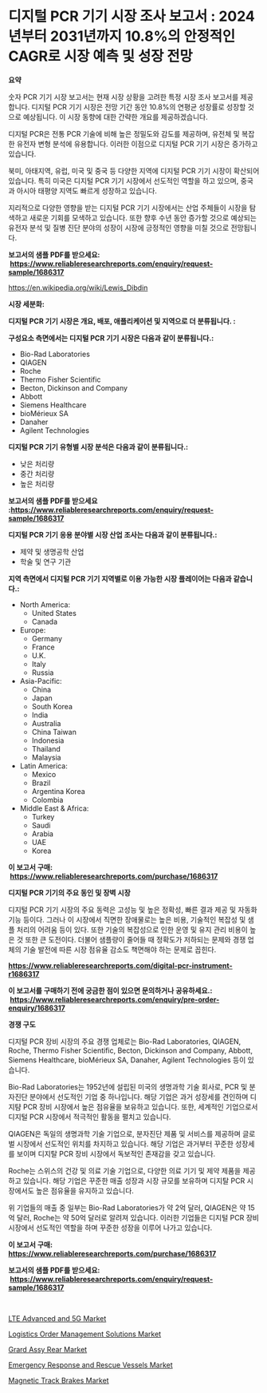 <p><h1>디지털 PCR 기기 시장 조사 보고서 : 2024년부터 2031년까지 10.8%의 안정적인 CAGR로 시장 예측 및 성장 전망</h1></p><p><strong>요약</strong></p>
<p><p>숫자 PCR 기기 시장 보고서는 현재 시장 상황을 고려한 특정 시장 조사 보고서를 제공합니다. 디지털 PCR 기기 시장은 전망 기간 동안 10.8%의 연평균 성장률로 성장할 것으로 예상됩니다. 이 시장 동향에 대한 간략한 개요를 제공하겠습니다.</p><p>디지털 PCR은 전통 PCR 기술에 비해 높은 정밀도와 감도를 제공하며, 유전체 및 복잡한 유전자 변형 분석에 유용합니다. 이러한 이점으로 디지털 PCR 기기 시장은 증가하고 있습니다.</p><p>북미, 아태지역, 유럽, 미국 및 중국 등 다양한 지역에 디지털 PCR 기기 시장이 확산되어 있습니다. 특히 미국은 디지털 PCR 기기 시장에서 선도적인 역할을 하고 있으며, 중국과 아시아 태평양 지역도 빠르게 성장하고 있습니다.</p><p>지리적으로 다양한 영향을 받는 디지털 PCR 기기 시장에서는 산업 주체들이 시장을 탐색하고 새로운 기회를 모색하고 있습니다. 또한 향후 수년 동안 증가할 것으로 예상되는 유전자 분석 및 질병 진단 분야의 성장이 시장에 긍정적인 영향을 미칠 것으로 전망됩니다.</p></p>
<p><strong>보고서의 샘플 PDF를 받으세요: &nbsp;<a href="https://www.reliableresearchreports.com/enquiry/request-sample/1686317">https://www.reliableresearchreports.com/enquiry/request-sample/1686317</a></strong></p>
<p><a href="https://en.wikipedia.org/wiki/Lewis_Dibdin">https://en.wikipedia.org/wiki/Lewis_Dibdin</a></p>
<p><strong>시장 세분화:</strong></p>
<p><strong> 디지털 PCR 기기 시장은 개요, 배포, 애플리케이션 및 지역으로 더 분류됩니다. :</strong></p>
<p><strong>구성요소 측면에서는 디지털 PCR 기기 시장은 다음과 같이 분류됩니다.:</strong></p>
<p><ul><li>Bio-Rad Laboratories</li><li>QIAGEN</li><li>Roche</li><li>Thermo Fisher Scientific</li><li>Becton, Dickinson and Company</li><li>Abbott</li><li>Siemens Healthcare</li><li>bioMérieux SA</li><li>Danaher</li><li>Agilent Technologies</li></ul></p>
<p><strong> 디지털 PCR 기기 유형별 시장 분석은 다음과 같이 분류됩니다.:</strong></p>
<p><ul><li>낮은 처리량</li><li>중간 처리량</li><li>높은 처리량</li></ul></p>
<p><strong>보고서의 샘플 PDF를 받으세요 :<a href="https://www.reliableresearchreports.com/enquiry/request-sample/1686317">https://www.reliableresearchreports.com/enquiry/request-sample/1686317</a></strong></p>
<p><strong> 디지털 PCR 기기 응용 분야별 시장 산업 조사는 다음과 같이 분류됩니다.:</strong></p>
<p><ul><li>제약 및 생명공학 산업</li><li>학술 및 연구 기관</li></ul></p>
<p><strong>지역 측면에서 디지털 PCR 기기 지역별로 이용 가능한 시장 플레이어는 다음과 같습니다.:</strong></p>
<p><ul>
    <li>
        North America:
        <ul>
            <li>United States</li>
            <li>Canada</li>
        </ul>
    </li>
    <li>
        Europe:
        <ul>
            <li>Germany</li>
            <li>France</li>
            <li>U.K.</li>
            <li>Italy</li>
            <li>Russia</li>
        </ul>
    </li>
    <li>
        Asia-Pacific:
        <ul>
            <li>China</li>
            <li>Japan</li>
            <li>South Korea</li>
            <li>India</li>
            <li>Australia</li>
            <li>China Taiwan</li>
            <li>Indonesia</li>
            <li>Thailand</li>
            <li>Malaysia</li>
        </ul>
    </li>
    <li>
        Latin America:
        <ul>
            <li>Mexico</li>
            <li>Brazil</li>
            <li>Argentina Korea</li>
            <li>Colombia</li>
        </ul>
    </li>
    <li>
        Middle East & Africa:
        <ul>
            <li>Turkey</li>
            <li>Saudi</li>
            <li>Arabia</li>
            <li>UAE</li>
            <li>Korea</li>
        </ul>
    </li>
    </ul></p>
<p><strong>이 보고서 구매: &nbsp;<a href="https://www.reliableresearchreports.com/purchase/1686317">https://www.reliableresearchreports.com/purchase/1686317</a></strong></p>
<p><strong>디지털 PCR 기기의 주요 동인 및 장벽 시장</strong></p>
<p><p>디지털 PCR 기기 시장의 주요 동력은 고성능 및 높은 정확성, 빠른 결과 제공 및 자동화 기능 등이다. 그러나 이 시장에서 직면한 장애물로는 높은 비용, 기술적인 복잡성 및 샘플 처리의 어려움 등이 있다. 또한 기술의 복잡성으로 인한 운영 및 유지 관리 비용이 높은 것 또한 큰 도전이다. 더불어 샘플량이 줄어들 때 정확도가 저하되는 문제와 경쟁 업체의 기술 발전에 따른 시장 점유율 감소도 책면해야 하는 문제로 꼽힌다.</p></p>
<p><strong><a href="https://www.reliableresearchreports.com/digital-pcr-instrument-r1686317">https://www.reliableresearchreports.com/digital-pcr-instrument-r1686317</a></strong></p>
<p><strong>이 보고서를 구매하기 전에 궁금한 점이 있으면 문의하거나 공유하세요.: &nbsp;<a href="https://www.reliableresearchreports.com/enquiry/pre-order-enquiry/1686317">https://www.reliableresearchreports.com/enquiry/pre-order-enquiry/1686317</a></strong></p>
<p><strong>경쟁 구도</strong></p>
<p><p>디지털 PCR 장비 시장의 주요 경쟁 업체로는 Bio-Rad Laboratories, QIAGEN, Roche, Thermo Fisher Scientific, Becton, Dickinson and Company, Abbott, Siemens Healthcare, bioMérieux SA, Danaher, Agilent Technologies 등이 있습니다.</p><p>Bio-Rad Laboratories는 1952년에 설립된 미국의 생명과학 기술 회사로, PCR 및 분자진단 분야에서 선도적인 기업 중 하나입니다. 해당 기업은 과거 성장세를 견인하며 디지턈 PCR 장비 시장에서 높은 점유율을 보유하고 있습니다. 또한, 세계적인 기업으로서 디지털 PCR 시장에서 적극적인 활동을 펼치고 있습니다.</p><p>QIAGEN은 독일의 생명과학 기술 기업으로, 분자진단 제품 및 서비스를 제공하며 글로벌 시장에서 선도적인 위치를 차지하고 있습니다. 해당 기업은 과거부터 꾸준한 성장세를 보이며 디지탈 PCR 장비 시장에서 독보적인 존재감을 갖고 있습니다.</p><p>Roche는 스위스의 건강 및 의료 기술 기업으로, 다양한 의료 기기 및 제약 제품을 제공하고 있습니다. 해당 기업은 꾸준한 매출 성장과 시장 규모를 보유하며 디지탈 PCR 시장에서도 높은 점유율을 유지하고 있습니다.</p><p>위 기업들의 매출 중 일부는 Bio-Rad Laboratories가 약 2억 달러, QIAGEN은 약 15억 달러, Roche는 약 50억 달러로 알려져 있습니다. 이러한 기업들은 디지털 PCR 장비 시장에서 선도적인 역할을 하며 꾸준한 성장을 이루어 나가고 있습니다.</p></p>
<p><strong>이 보고서 구매: &nbsp; <a href="https://www.reliableresearchreports.com/purchase/1686317">https://www.reliableresearchreports.com/purchase/1686317</a></strong></p>
<p><strong>보고서의 샘플 PDF를 받으세요: &nbsp;<a href="https://www.reliableresearchreports.com/enquiry/request-sample/1686317">https://www.reliableresearchreports.com/enquiry/request-sample/1686317</a></strong><strong></strong></p>
<p>&nbsp;</p>
<p><p><a href="https://issuu.com/reportprime-2/docs/lte-advanced-and-5g-market-size-2030.pptx">LTE Advanced and 5G Market</a></p><p><a href="https://issuu.com/reportprime-2/docs/logistics-order-management-solutions-market-size-2">Logistics Order Management Solutions Market</a></p><p><a href="https://medium.com/@lawrencekelley6262/global-grard-assy-rear-market-focus-on-application-end-use-industry-type-equipment-and-region-4ee50c54cb80">Grard Assy Rear Market</a></p><p><a href="https://github.com/dylanObrien626/Market-Research-Report-List-1/blob/main/emergency-response-and-rescue-vessels-market.md">Emergency Response and Rescue Vessels Market</a></p><p><a href="https://github.com/MaryamSipes/Market-Research-Report-List-1/blob/main/magnetic-track-brakes-market.md">Magnetic Track Brakes Market</a></p></p>